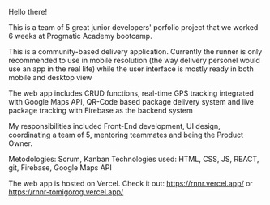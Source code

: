 Hello there!

This is a team of 5 great junior developers' porfolio project that we worked 6 weeks at Progmatic Academy bootcamp.

This is a community-based delivery application.
Currently the runner is only recommended to use in mobile resolution (the way delivery personel would use an app in the real life) while the user interface is mostly ready in both mobile and desktop view

The web app includes CRUD functions, real-time GPS tracking integrated with Google Maps API, QR-Code based package delivery system and live package tracking with Firebase as the backend system

My responsibilities included Front-End development, UI design, coordinating a team of 5, mentoring teammates and being the Product Owner.

Metodologies: Scrum, Kanban Technologies used: HTML, CSS, JS, REACT, git, Firebase, Google Maps API

The web app is hosted on Vercel. Check it out: 
https://rnnr.vercel.app/  or https://rnnr-tomigorog.vercel.app/
